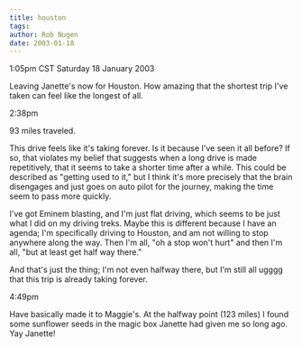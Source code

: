 ```yaml
---
title: houston
tags: 
author: Rob Nugen
date: 2003-01-18
---
```


<p class=date>1:05pm CST Saturday 18 January 2003</p>

<p>Leaving Janette's now for Houston.  How amazing that the shortest
trip I've taken can feel like the longest of all.</p>

<p class=date>2:38pm</p>

<p>93 miles traveled.</p>

<p>This drive feels like it's taking forever.  Is it because I've seen
it all before?  If so, that violates my belief that suggests when a
long drive is made repetitively, that it seems to take a shorter time
after a while.  This could be described as "getting used to it," but I
think it's more precisely that the brain disengages and just goes on
auto pilot for the journey, making the time seem to pass more
quickly.</p>

<p>I've got Eminem blasting, and I'm just flat driving, which seems to
be just what I did on my driving treks.  Maybe this is different
because I have an agenda; I'm specifically driving to Houston, and am
not willing to stop anywhere along the way.  Then I'm all, "oh a stop
won't hurt" and then I'm all, "but at least get half way there."</p>

<p>And that's just the thing; I'm not even halfway there, but I'm
still all ugggg that this trip is already taking forever.</p>

<p class=date>4:49pm</p>

<p>Have basically made it to Maggie's.  At the halfway point (123
miles) I found some sunflower seeds in the magic box Janette had given
me so long ago.  Yay Janette!</p>
